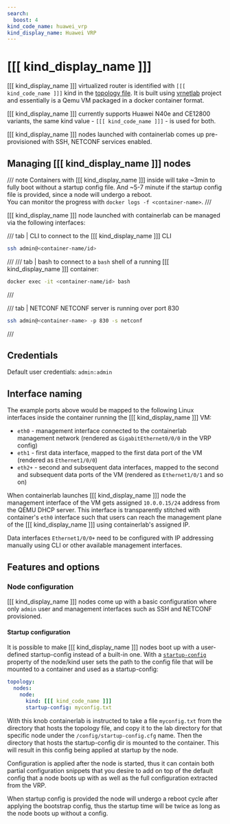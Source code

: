 ```yaml
---
search:
  boost: 4
kind_code_name: huawei_vrp
kind_display_name: Huawei VRP
---
```

# [[[ kind_display_name ]]]

[[[ kind_display_name ]]] virtualized router is identified with `[[[ kind_code_name ]]]` kind in the [topology file](../topo-def-file.md). It is built using [vrnetlab](../vrnetlab.md) project and essentially is a Qemu VM packaged in a docker container format.

[[[ kind_display_name ]]] currently supports Huawei N40e and CE12800 variants, the same kind value - `[[[ kind_code_name ]]]` - is used for both.

[[[ kind_display_name ]]] nodes launched with containerlab comes up pre-provisioned with SSH, NETCONF services enabled.

## Managing [[[ kind_display_name ]]] nodes

/// note
Containers with [[[ kind_display_name ]]] inside will take ~3min to fully boot without a startup config file. And ~5-7 minute if the startup config file is provided, since a node will undergo a reboot.  
You can monitor the progress with `docker logs -f <container-name>`.
///

[[[ kind_display_name ]]] node launched with containerlab can be managed via the following interfaces:

/// tab | CLI
to connect to the [[[ kind_display_name ]]] CLI

```bash
ssh admin@<container-name/id>
```

///
/// tab | bash
to connect to a `bash` shell of a running [[[ kind_display_name ]]] container:

```bash
docker exec -it <container-name/id> bash
```

///

/// tab | NETCONF
NETCONF server is running over port 830

```bash
ssh admin@<container-name> -p 830 -s netconf
```

///

## Credentials

Default user credentials: `admin:admin`

## Interface naming

The example ports above would be mapped to the following Linux interfaces inside the container running the [[[ kind_display_name ]]] VM:

* `eth0` - management interface connected to the containerlab management network (rendered as `GigabitEthernet0/0/0` in the VRP config)
* `eth1` - first data interface, mapped to the first data port of the VM (rendered as `Ethernet1/0/0`)
* `eth2+` - second and subsequent data interfaces, mapped to the second and subsequent data ports of the VM (rendered as `Ethernet1/0/1` and so on)

When containerlab launches [[[ kind_display_name ]]] node the management interface of the VM gets assigned `10.0.0.15/24` address from the QEMU DHCP server. This interface is transparently stitched with container's `eth0` interface such that users can reach the management plane of the [[[ kind_display_name ]]] using containerlab's assigned IP.

Data interfaces `Ethernet1/0/0+` need to be configured with IP addressing manually using CLI or other available management interfaces.

## Features and options

### Node configuration

[[[ kind_display_name ]]] nodes come up with a basic configuration where only `admin` user and management interfaces such as SSH and NETCONF provisioned.

#### Startup configuration

It is possible to make [[[ kind_display_name ]]] nodes boot up with a user-defined startup-config instead of a built-in one. With a [`startup-config`](../nodes.md#startup-config) property of the node/kind user sets the path to the config file that will be mounted to a container and used as a startup-config:

```yaml
topology:
  nodes:
    node:
      kind: [[[ kind_code_name ]]]
      startup-config: myconfig.txt
```

With this knob containerlab is instructed to take a file `myconfig.txt` from the directory that hosts the topology file, and copy it to the lab directory for that specific node under the `/config/startup-config.cfg` name. Then the directory that hosts the startup-config dir is mounted to the container. This will result in this config being applied at startup by the node.

Configuration is applied after the node is started, thus it can contain both partial configuration snippets that you desire to add on top of the default config that a node boots up with as well as the full configuration extracted from the VRP.

When startup config is provided the node will undergo a reboot cycle after applying the bootstrap config, thus the startup time will be twice as long as the node boots up without a config.
